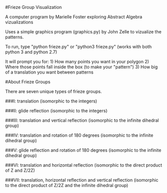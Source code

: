 #Frieze Group Visualization

A computer program by Marielle Foster exploring Abstract Algebra vizualizations

Uses a simple graphics program (graphics.py) by John Zelle to vizualize the patterns.

To run, type "python frieze.py" or "python3 frieze.py" (works with both python 3 and python 2.7)

It will prompt you for:
	1) How many points you want in your polygon
	2) Where those points fall inside the box (to make your "pattern")
	3) How big of a translation you want between patterns
	
	
#About Frieze Groups

There are seven unique types of frieze groups.

###I: translation 
(isomorphic to the integers)

###II: glide reflection 
(isomorphic to the integers)

###III: translation and vertical reflection 
(isomorphic to the infinite dihedral group)

###IV: translation and rotation of 180 degrees 
(isomorphic to the infinite dihedral group)

###V: glide reflection and rotation of 180 degrees 
(isomorphic to the infinite dihedral group)

###VI: translation and horizontal reflection 
(isomorphic to the direct product of Z and Z/2Z)

###VII: translation, horizontal reflection and vertical reflection 
(isomorphic to the direct product of Z/2Z and the infinite dihedral group)
